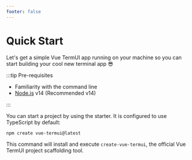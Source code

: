 ```yaml
---
footer: false
---
```


# Quick Start

Let's get a simple Vue TermUI app running on your machine so you can start building your cool new terminal app 😎

:::tip Pre-requisites

- Familiarity with the command line
- [Node.js](https://nodejs.org/) v14 (Recommended v14)

:::

You can start a project by using the starter. It is configured to use TypeScript by default:

```sh
npm create vue-termui@latest
```

This command will install and execute `create-vue-termui`, the official Vue TermUI project scaffolding tool.
